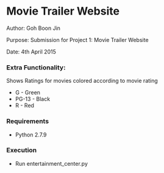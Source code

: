 Movie Trailer Website
==================

Author: Goh Boon Jin

Purpose: Submission for Project 1: Movie Trailer Website

Date: 4th April 2015

### Extra Functionality:

Shows Ratings for movies
colored according to movie rating
* G - Green
* PG-13 - Black
* R - Red

### Requirements
* Python 2.7.9

### Execution
* Run entertainment_center.py